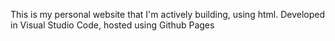 This is my personal website that I'm actively building, using html. Developed in Visual Studio Code, hosted using Github Pages
